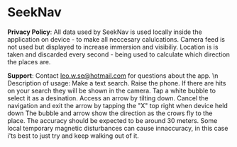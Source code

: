 # SeekNav

**Privacy Policy**:
All data used by SeekNav is used locally inside the application on device - to make all neccesary calulcations. Camera feed is not used but displayed to increase immersion and visibiliy. Location is is taken and discarded every second - being used to calculate which direction the places are.

**Support**:
Contact leo.w.se@hotmail.com for questions about the app. \n
Description of usage:
Make a text search. Raise the phone. If there are hits on your search they will be shown in the camera. Tap a white bubble to select it as a desination. Access an arrow by tilting down. Cancel the navigation and exit the arrow by tapping the "X" top right when device held down
The bubble and arrow show the direction as the crows fly to the place. The accuracy should be expected to be around 30 meters. Some local temporary magnetic disturbances can cause innaccuracy, in this case i'ts best to just try and keep walking out of it. 

